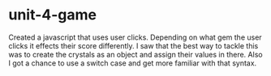 # unit-4-game

Created a javascript that uses user clicks.
Depending on what gem the user clicks it effects their score differently.
I saw that the best way to tackle this was to create the crystals as an object and assign their values in there.
Also I got a chance to use a switch case and get more familiar with that syntax.